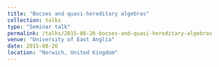 ```yaml
---
title: "Bocses and quasi-hereditary algebras"
collection: talks
type: "Seminar talk"
permalink: /talks/2015-08-26-bocses-and-quasi-hereditary-algebras
venue: "University of East Anglia"
date: 2015-08-26
location: "Norwich, United Kingdom"
---
```


